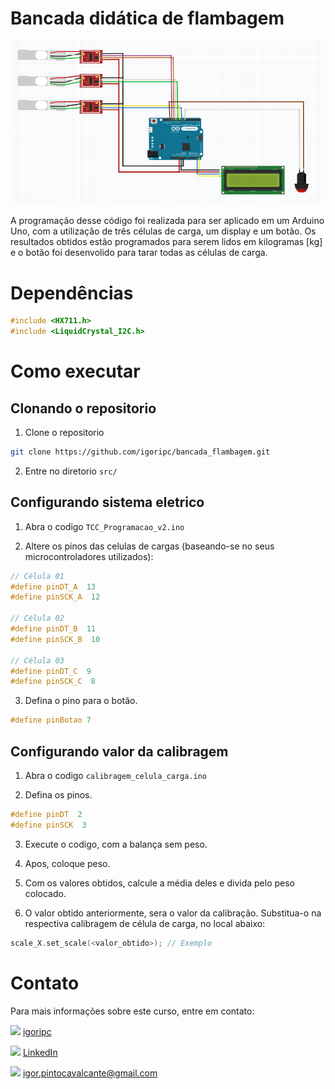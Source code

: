 # Bancada didática de flambagem

![img1](assets/image.png)


A programação desse código foi realizada para ser aplicado em um Arduino Uno, com a utilização de três células de carga, um display e um botão. Os resultados obtidos estão programados para serem lidos em kilogramas [kg] e o botão foi desenvolido para tarar todas as células de carga.

# Dependências

```c++
#include <HX711.h>
#include <LiquidCrystal_I2C.h>
```


# Como executar

## Clonando o repositorio
1. Clone o repositorio

```bash
git clone https://github.com/igoripc/bancada_flambagem.git
```

2. Entre no diretorio `src/`

## Configurando sistema eletrico

1. Abra o codigo `TCC_Programacao_v2.ino`

2. Altere os pinos das celulas de cargas (baseando-se no seus microcontroladores utilizados):

```c++
// Célula 01
#define pinDT_A  13
#define pinSCK_A  12

// Célula 02
#define pinDT_B  11
#define pinSCK_B  10

// Célula 03
#define pinDT_C  9
#define pinSCK_C  8
```

3. Defina o pino para o botão.
 ```c++
 #define pinBotao 7
 ```

## Configurando valor da calibragem

1. Abra o codigo  `calibragem_celula_carga.ino`

2. Defina os pinos.

```c++
#define pinDT  2
#define pinSCK  3
```

3. Execute o codigo, com a balança sem peso.

4. Apos, coloque peso.

5. Com os valores obtidos, calcule a média deles e divida pelo peso colocado.

6. O valor obtido anteriormente, sera o valor da calibração. Substitua-o na respectiva calibragem de célula de carga, no local abaixo:

```c++
scale_X.set_scale(<valor_obtido>); // Exemplo
```


# Contato
Para mais informações sobre este curso, entre em contato:


[<img src="https://img.icons8.com/ios/20/000000/github--v1.png"/>](https://github.com/igoripc) [igoripc](https://github.com/igoripc)

[<img src="https://img.icons8.com/ios/20/000000/linkedin--v1.png"/>](https://www.linkedin.com/in/igor-cavalcante-888a54248) [LinkedIn](https://www.linkedin.com/in/igor-cavalcante-888a54248)

<img src="https://img.icons8.com/material/20/000000/email.png"/> [igor.pintocavalcante@gmail.com](mailto:igor.pintocavalcante@gmail.com)
